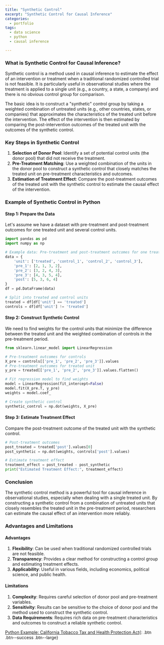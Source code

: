 ```yaml
---
title: "Synthetic Control"
excerpt: "Synthetic Control for Causal Inference"
categories:
  - portfolio
tags:
  - data science
  - python
  - causal inference

---
```

### What is Synthetic Control for Causal Inference?

Synthetic control is a method used in causal inference to estimate the effect of an intervention or treatment when a traditional randomized controlled trial is not feasible. It is particularly useful in observational studies where the treatment is applied to a single unit (e.g., a country, a state, a company) and there is no obvious control group for comparison.

The basic idea is to construct a "synthetic" control group by taking a weighted combination of untreated units (e.g., other countries, states, or companies) that approximates the characteristics of the treated unit before the intervention. The effect of the intervention is then estimated by comparing the post-intervention outcomes of the treated unit with the outcomes of the synthetic control.

### Key Steps in Synthetic Control

1. **Selection of Donor Pool**: Identify a set of potential control units (the donor pool) that did not receive the treatment.
2. **Pre-Treatment Matching**: Use a weighted combination of the units in the donor pool to construct a synthetic control that closely matches the treated unit on pre-treatment characteristics and outcomes.
3. **Estimation of Treatment Effect**: Compare the post-treatment outcomes of the treated unit with the synthetic control to estimate the causal effect of the intervention.

### Example of Synthetic Control in Python

#### Step 1: Prepare the Data

Let's assume we have a dataset with pre-treatment and post-treatment outcomes for one treated unit and several control units.

```python
import pandas as pd
import numpy as np

# Example data: Pre-treatment and post-treatment outcomes for one treated unit and several control units
data = {
    'unit': ['treated', 'control_1', 'control_2', 'control_3'],
    'pre_1': [2, 1, 3, 2],
    'pre_2': [3, 2, 4, 3],
    'pre_3': [4, 3, 5, 4],
    'post': [5, 3, 6, 4]
}
df = pd.DataFrame(data)

# Split into treated and control units
treated = df[df['unit'] == 'treated']
controls = df[df['unit'] != 'treated']
```

#### Step 2: Construct Synthetic Control

We need to find weights for the control units that minimize the difference between the treated unit and the weighted combination of controls in the pre-treatment period.

```python
from sklearn.linear_model import LinearRegression

# Pre-treatment outcomes for controls
X_pre = controls[['pre_1', 'pre_2', 'pre_3']].values
# Pre-treatment outcomes for treated unit
y_pre = treated[['pre_1', 'pre_2', 'pre_3']].values.flatten()

# Fit regression model to find weights
model = LinearRegression(fit_intercept=False)
model.fit(X_pre.T, y_pre)
weights = model.coef_

# Create synthetic control
synthetic_control = np.dot(weights, X_pre)
```

#### Step 3: Estimate Treatment Effect

Compare the post-treatment outcome of the treated unit with the synthetic control.

```python
# Post-treatment outcomes
post_treated = treated['post'].values[0]
post_synthetic = np.dot(weights, controls['post'].values)

# Estimate treatment effect
treatment_effect = post_treated - post_synthetic
print("Estimated Treatment Effect:", treatment_effect)
```

### Conclusion

The synthetic control method is a powerful tool for causal inference in observational studies, especially when dealing with a single treated unit. By constructing a synthetic control from a combination of untreated units that closely resembles the treated unit in the pre-treatment period, researchers can estimate the causal effect of an intervention more reliably.

### Advantages and Limitations

#### Advantages

1. **Flexibility**: Can be used when traditional randomized controlled trials are not feasible.
2. **Transparency**: Provides a clear method for constructing a control group and estimating treatment effects.
3. **Applicability**: Useful in various fields, including economics, political science, and public health.

#### Limitations

1. **Complexity**: Requires careful selection of donor pool and pre-treatment variables.
2. **Sensitivity**: Results can be sensitive to the choice of donor pool and the method used to construct the synthetic control.
3. **Data Requirements**: Requires rich data on pre-treatment characteristics and outcomes to construct a reliable synthetic control.

[Python Example: California Tobacco Tax and Health Protection Act](https://github.com/chaix026/Causal-Inference){: .btn .btn--success .btn--large}  


